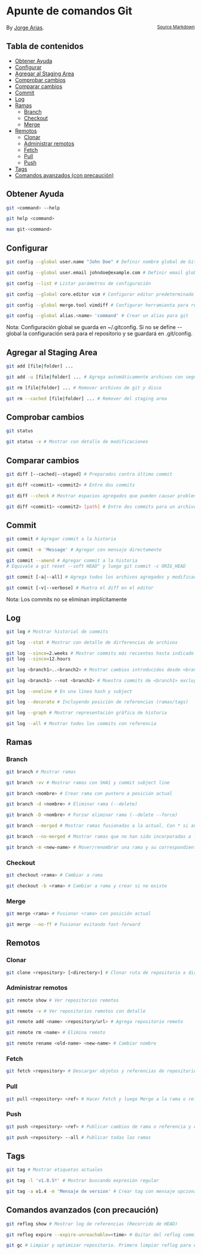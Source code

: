 # Apunte de comandos Git
<sup style="float:right;display:block;text-align:right;">[Source Markdown](https://github.com/joariasl/git-presentation/blob/master/apuntes-git.md)</sup>

By [Jorge Arias](http://www.jorgearias.cl/).

## Tabla de contenidos
<!-- START doctoc generated TOC please keep comment here to allow auto update -->
<!-- DON'T EDIT THIS SECTION, INSTEAD RE-RUN doctoc TO UPDATE -->


- [Obtener Ayuda](#obtener-ayuda)
- [Configurar](#configurar)
- [Agregar al Staging Area](#agregar-al-staging-area)
- [Comprobar cambios](#comprobar-cambios)
- [Comparar cambios](#comparar-cambios)
- [Commit](#commit)
- [Log](#log)
- [Ramas](#ramas)
  - [Branch](#branch)
  - [Checkout](#checkout)
  - [Merge](#merge)
- [Remotos](#remotos)
  - [Clonar](#clonar)
  - [Administrar remotos](#administrar-remotos)
  - [Fetch](#fetch)
  - [Pull](#pull)
  - [Push](#push)
- [Tags](#tags)
- [Comandos avanzados (con precaución)](#comandos-avanzados-con-precauci%C3%B3n)

<!-- END doctoc generated TOC please keep comment here to allow auto update -->

## Obtener Ayuda
```sh
git <command> --help
```
```sh
git help <command>
```
```sh
man git-<command>
```

## Configurar
```sh
git config --global user.name "John Doe" # Definir nombre global de Git
```
```sh
git config --global user.email johndoe@example.com # Definir email global de Git
```
```sh
git config --list # Listar parámetros de configuración
```
```sh
git config --global core.editor vim # Configurar editor predeterminado
```
```sh
git config --global merge.tool vimdiff # Configurar herramienta para resolver conflictos
```
```sh
git config --global alias.<name> 'command' # Crear un alias para git
```

Nota: Configuración global se guarda en ~/.gitconfig. Si no se define --global la configuración será para el repositorio y se guardará en .git/config.

## Agregar al Staging Area
```sh
git add [file|folder] ...
```
```sh
git add -u [file|folder] ... # Agrega automáticamente archivos con seguimiento
```
```sh
git rm [file|folder] ... # Remover archivos de git y disco
```
```sh
git rm --cached [file|folder] ... # Remover del staging area
```

## Comprobar cambios
```sh
git status
```
```sh
git status -v # Mostrar con detalle de modificaciones
```

## Comparar cambios
```sh
git diff [--cached|--staged] # Preparados contra último commit
```
```sh
git diff <commit1> <commit2> # Entre dos commits
```
```sh
git diff --check # Mostrar espacios agregados que pueden causar problemas. Se recomienda excluir espacios redundantes en líneas.
```
```sh
git diff <commit1> <commit2> [path] # Entre dos commits para un archivo o folder
```

## Commit
```sh
git commit # Agregar commit a la historia
```
```sh
git commit -m 'Message' # Agregar con mensaje directamente
```
```sh
git commit --amend # Agregar commit a la historia
# Equivale a git reset --soft HEAD^ y luego git commit -c ORIG_HEAD
```
```sh
git commit [-a|--all] # Agrega todos los archivos agregados y modificados y luego confirma
```
```sh
git commit [-v|--verbose] # Muetra el diff en el editor
```

Nota: Los commits no se eliminan implícitamente

## Log
```sh
git log # Mostrar historial de commits
```
```sh
git log --stat # Mostrar con detalle de dirferencias de archivos
```
```sh
git log --since=2.weeks # Mostrar commits más recientes hasta indicado
git log --since=12.hours
```
```sh
git log <branch1>..<branch2> # Mostrar cambios introducidos desde <branch1> a <branch2>
```
```sh
git log <branch1> --not <branch2> # Muestra commits de <branch1> excluyendo los que pertenecen a <branch2>
```
```sh
git log --oneline # En una línea hash y subject
```
```sh
git log --decorate # Incluyendo posición de referencias (ramas/tags)
```
```sh
git log --graph # Mostrar representación gráfica de historia
```
```sh
git log --all # Mostrar todos los commits con referencia
```

## Ramas
### Branch
```sh
git branch # Mostrar ramas
```
```sh
git branch -vv # Mostrar ramas con SHA1 y commit subject line
```
```sh
git branch <nombre> # Crear rama con puntero a posición actual
```
```sh
git branch -d <nombre> # Eliminar rama (--delete)
```
```sh
git branch -D <nombre> # Forzar eliminar rama (--delete --force)
```
```sh
git branch --merged # Mostrar ramas fusionadas a la actual. Con * si aún no se incorporan últimos cambios
```
```sh
git branch --no-merged # Mostrar ramas que no han sido incorporadas a la actual
```
```sh
git branch -m <new-name> # Mover/renombrar una rama y su correspondiente reflog
```

### Checkout
```sh
git checkout <rama> # Cambiar a rama
```
```sh
git checkout -b <rama> # Cambiar a rama y crear si no existe
```
### Merge
```sh
git merge <rama> # Fusionar <rama> con posición actual
```
```sh
git merge --no-ff # Fusionar evitando fast-forward
```

## Remotos

### Clonar
```sh
git clone <repository> [<directory>] # Clonar ruta de repositorio a directorio si se define, sino usa nombre del repositorio
```

### Administrar remotos
```sh
git remote show # Ver repositorios remotos
```
```sh
git remote -v # Ver repositorios remotos con detalle
```
```sh
git remote add <name> <repository/url> # Agrega repositorio remoto
```
```sh
git remote rm <name> # Elimina remoto
```
```sh
git remote rename <old-name> <new-name> # Cambiar nombre
```


### Fetch
```sh
git fetch <repository> # Descargar objetos y referencias de repositorio remoto
```

### Pull
```sh
git pull <repository> <ref> # Hacer Fetch y luego Merge a la rama o referencia remota
```

### Push
```sh
git push <repository> <ref> # Publicar cambios de rama o referencia y objetos asociados
```
```sh
git push <repository> --all # Publicar todas las ramas
```

## Tags
```sh
git tag # Mostrar etiquetas actuales
```
```sh
git tag -l 'v1.8.5*' # Mostrar buscando expresión regular
```
```sh
git tag -a v1.4 -m 'Mensaje de version' # Crear tag con mensaje opcional
```

## Comandos avanzados (con precaución)
```sh
git reflog show # Mostrar log de referencias (Recorrido de HEAD)
```
```sh
git reflog expire --expire-unreachable=<time> # Quitar del reflog commits no referenciados por ramas ni reflog. Predeterminado 30 días, --expire-unreachable=all expira de todos los tiempos.
```
```sh
git gc # Limpiar y optimizar repositorio. Primero limpiar reflog para eliminar commits no referenciados.
```
